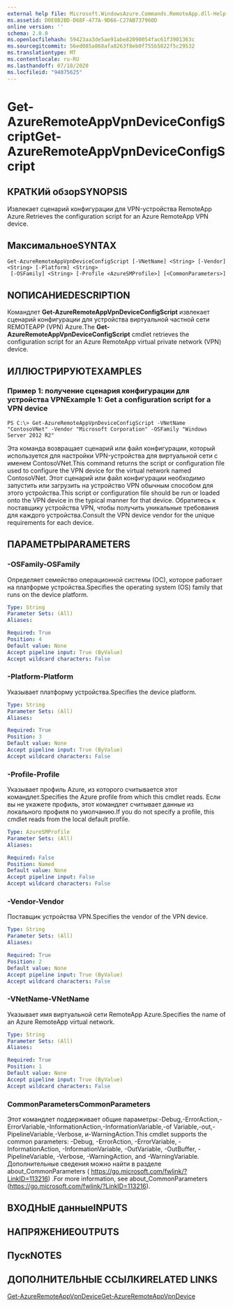 ```yaml
---
external help file: Microsoft.WindowsAzure.Commands.RemoteApp.dll-Help.xml
ms.assetid: D0E8B2BD-D68F-477A-9D66-C27AB737960D
online version: ''
schema: 2.0.0
ms.openlocfilehash: 59423aa3de5ae91abe82090054fac61f3901363c
ms.sourcegitcommit: 56ed085a868afa8263f8eb0f755b5822f5c29532
ms.translationtype: MT
ms.contentlocale: ru-RU
ms.lasthandoff: 07/18/2020
ms.locfileid: "94075625"
---
```

# <span data-ttu-id="46d99-101">Get-AzureRemoteAppVpnDeviceConfigScript</span><span class="sxs-lookup"><span data-stu-id="46d99-101">Get-AzureRemoteAppVpnDeviceConfigScript</span></span>

## <span data-ttu-id="46d99-102">КРАТКИй обзор</span><span class="sxs-lookup"><span data-stu-id="46d99-102">SYNOPSIS</span></span>
<span data-ttu-id="46d99-103">Извлекает сценарий конфигурации для VPN-устройства RemoteApp Azure.</span><span class="sxs-lookup"><span data-stu-id="46d99-103">Retrieves the configuration script for an Azure RemoteApp VPN device.</span></span>

## <span data-ttu-id="46d99-104">Максимальное</span><span class="sxs-lookup"><span data-stu-id="46d99-104">SYNTAX</span></span>

```
Get-AzureRemoteAppVpnDeviceConfigScript [-VNetName] <String> [-Vendor] <String> [-Platform] <String>
 [-OSFamily] <String> [-Profile <AzureSMProfile>] [<CommonParameters>]
```

## <span data-ttu-id="46d99-105">NОПИСАНИЕ</span><span class="sxs-lookup"><span data-stu-id="46d99-105">DESCRIPTION</span></span>
<span data-ttu-id="46d99-106">Командлет **Get-AzureRemoteAppVpnDeviceConfigScript** извлекает сценарий конфигурации для устройства виртуальной частной сети REMOTEAPP (VPN) Azure.</span><span class="sxs-lookup"><span data-stu-id="46d99-106">The **Get-AzureRemoteAppVpnDeviceConfigScript** cmdlet retrieves the configuration script for an Azure RemoteApp virtual private network (VPN) device.</span></span>

## <span data-ttu-id="46d99-107">ИЛЛЮСТРИРУЮТ</span><span class="sxs-lookup"><span data-stu-id="46d99-107">EXAMPLES</span></span>

### <span data-ttu-id="46d99-108">Пример 1: получение сценария конфигурации для устройства VPN</span><span class="sxs-lookup"><span data-stu-id="46d99-108">Example 1: Get a configuration script for a VPN device</span></span>
```
PS C:\> Get-AzureRemoteAppVpnDeviceConfigScript -VNetName "ContosoVNet" -Vendor "Microsoft Corporation" -OSFamily "Windows Server 2012 R2"
```

<span data-ttu-id="46d99-109">Эта команда возвращает сценарий или файл конфигурации, который используется для настройки VPN-устройства для виртуальной сети с именем ContosoVNet.</span><span class="sxs-lookup"><span data-stu-id="46d99-109">This command returns the script or configuration file used to configure the VPN device for the virtual network named ContosoVNet.</span></span>
<span data-ttu-id="46d99-110">Этот сценарий или файл конфигурации необходимо запустить или загрузить на устройство VPN обычным способом для этого устройства.</span><span class="sxs-lookup"><span data-stu-id="46d99-110">This script or configuration file should be run or loaded onto the VPN device in the typical manner for that device.</span></span>
<span data-ttu-id="46d99-111">Обратитесь к поставщику устройства VPN, чтобы получить уникальные требования для каждого устройства.</span><span class="sxs-lookup"><span data-stu-id="46d99-111">Consult the VPN device vendor for the unique requirements for each device.</span></span>

## <span data-ttu-id="46d99-112">ПАРАМЕТРЫ</span><span class="sxs-lookup"><span data-stu-id="46d99-112">PARAMETERS</span></span>

### <span data-ttu-id="46d99-113">-OSFamily</span><span class="sxs-lookup"><span data-stu-id="46d99-113">-OSFamily</span></span>
<span data-ttu-id="46d99-114">Определяет семейство операционной системы (ОС), которое работает на платформе устройства.</span><span class="sxs-lookup"><span data-stu-id="46d99-114">Specifies the operating system (OS) family that runs on the device platform.</span></span>

```yaml
Type: String
Parameter Sets: (All)
Aliases: 

Required: True
Position: 4
Default value: None
Accept pipeline input: True (ByValue)
Accept wildcard characters: False
```

### <span data-ttu-id="46d99-115">-Platform</span><span class="sxs-lookup"><span data-stu-id="46d99-115">-Platform</span></span>
<span data-ttu-id="46d99-116">Указывает платформу устройства.</span><span class="sxs-lookup"><span data-stu-id="46d99-116">Specifies the device platform.</span></span>

```yaml
Type: String
Parameter Sets: (All)
Aliases: 

Required: True
Position: 3
Default value: None
Accept pipeline input: True (ByValue)
Accept wildcard characters: False
```

### <span data-ttu-id="46d99-117">-Profile</span><span class="sxs-lookup"><span data-stu-id="46d99-117">-Profile</span></span>
<span data-ttu-id="46d99-118">Указывает профиль Azure, из которого считывается этот командлет.</span><span class="sxs-lookup"><span data-stu-id="46d99-118">Specifies the Azure profile from which this cmdlet reads.</span></span>
<span data-ttu-id="46d99-119">Если вы не укажете профиль, этот командлет считывает данные из локального профиля по умолчанию.</span><span class="sxs-lookup"><span data-stu-id="46d99-119">If you do not specify a profile, this cmdlet reads from the local default profile.</span></span>

```yaml
Type: AzureSMProfile
Parameter Sets: (All)
Aliases: 

Required: False
Position: Named
Default value: None
Accept pipeline input: False
Accept wildcard characters: False
```

### <span data-ttu-id="46d99-120">-Vendor</span><span class="sxs-lookup"><span data-stu-id="46d99-120">-Vendor</span></span>
<span data-ttu-id="46d99-121">Поставщик устройства VPN.</span><span class="sxs-lookup"><span data-stu-id="46d99-121">Specifies the vendor of the VPN device.</span></span>

```yaml
Type: String
Parameter Sets: (All)
Aliases: 

Required: True
Position: 2
Default value: None
Accept pipeline input: True (ByValue)
Accept wildcard characters: False
```

### <span data-ttu-id="46d99-122">-VNetName</span><span class="sxs-lookup"><span data-stu-id="46d99-122">-VNetName</span></span>
<span data-ttu-id="46d99-123">Указывает имя виртуальной сети RemoteApp Azure.</span><span class="sxs-lookup"><span data-stu-id="46d99-123">Specifies the name of an Azure RemoteApp virtual network.</span></span>

```yaml
Type: String
Parameter Sets: (All)
Aliases: 

Required: True
Position: 1
Default value: None
Accept pipeline input: True (ByValue)
Accept wildcard characters: False
```

### <span data-ttu-id="46d99-124">CommonParameters</span><span class="sxs-lookup"><span data-stu-id="46d99-124">CommonParameters</span></span>
<span data-ttu-id="46d99-125">Этот командлет поддерживает общие параметры:-Debug,-ErrorAction,-ErrorVariable,-InformationAction,-InformationVariable,-of Variable,-out,-PipelineVariable,-Verbose, и-WarningAction.</span><span class="sxs-lookup"><span data-stu-id="46d99-125">This cmdlet supports the common parameters: -Debug, -ErrorAction, -ErrorVariable, -InformationAction, -InformationVariable, -OutVariable, -OutBuffer, -PipelineVariable, -Verbose, -WarningAction, and -WarningVariable.</span></span> <span data-ttu-id="46d99-126">Дополнительные сведения можно найти в разделе about_CommonParameters ( https://go.microsoft.com/fwlink/?LinkID=113216) .</span><span class="sxs-lookup"><span data-stu-id="46d99-126">For more information, see about_CommonParameters (https://go.microsoft.com/fwlink/?LinkID=113216).</span></span>

## <span data-ttu-id="46d99-127">ВХОДНЫЕ данные</span><span class="sxs-lookup"><span data-stu-id="46d99-127">INPUTS</span></span>

## <span data-ttu-id="46d99-128">НАПРЯЖЕНИЕ</span><span class="sxs-lookup"><span data-stu-id="46d99-128">OUTPUTS</span></span>

## <span data-ttu-id="46d99-129">Пуск</span><span class="sxs-lookup"><span data-stu-id="46d99-129">NOTES</span></span>

## <span data-ttu-id="46d99-130">ДОПОЛНИТЕЛЬНЫЕ ССЫЛКИ</span><span class="sxs-lookup"><span data-stu-id="46d99-130">RELATED LINKS</span></span>

[<span data-ttu-id="46d99-131">Get-AzureRemoteAppVpnDevice</span><span class="sxs-lookup"><span data-stu-id="46d99-131">Get-AzureRemoteAppVpnDevice</span></span>](./Get-AzureRemoteAppVpnDevice.md)



